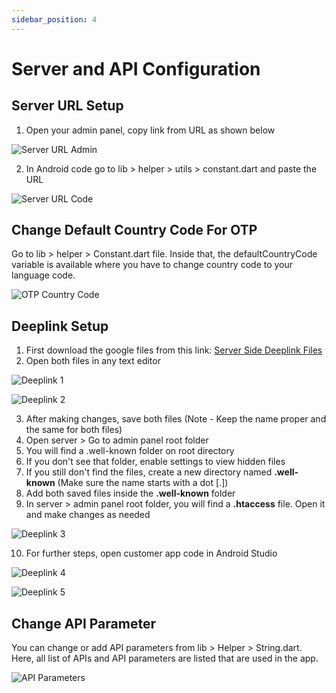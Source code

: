 ```yaml
---
sidebar_position: 4
---
```


# Server and API Configuration

## Server URL Setup

1. Open your admin panel, copy link from URL as shown below

![Server URL Admin](/img/flutter-app/serverurladmin.webp)

2. In Android code go to lib > helper > utils > constant.dart and paste the URL

![Server URL Code](/img/flutter-app/serverurladmin2.webp)

## Change Default Country Code For OTP

Go to lib > helper > Constant.dart file. Inside that, the defaultCountryCode variable is available where you have to change country code to your language code.

![OTP Country Code](/img/flutter-app/otp.webp)

## Deeplink Setup

1. First download the google files from this link: [Server Side Deeplink Files](https://drive.google.com/drive/folders/1LbSXPmTRvz6-VWdr4isJz9AE00p8ynJ6)
2. Open both files in any text editor

![Deeplink 1](/img/flutter-app/deep-link-1.webp)

![Deeplink 2](/img/flutter-app/deep-link-2.webp)

3. After making changes, save both files (Note - Keep the name proper and the same for both files)
4. Open server > Go to admin panel root folder
5. You will find a .well-known folder on root directory
6. If you don't see that folder, enable settings to view hidden files
7. If you still don't find the files, create a new directory named **.well-known** (Make sure the name starts with a dot [.])
8. Add both saved files inside the **.well-known** folder
9. In server > admin panel root folder, you will find a **.htaccess** file. Open it and make changes as needed

![Deeplink 3](/img/flutter-app/deep-link-3.webp)

10. For further steps, open customer app code in Android Studio

![Deeplink 4](/img/flutter-app/deep-link-4.webp)

![Deeplink 5](/img/flutter-app/deep-link-5.webp)

## Change API Parameter

You can change or add API parameters from lib > Helper > String.dart. Here, all list of APIs and API parameters are listed that are used in the app.

![API Parameters](/img/flutter-app/api.webp)
